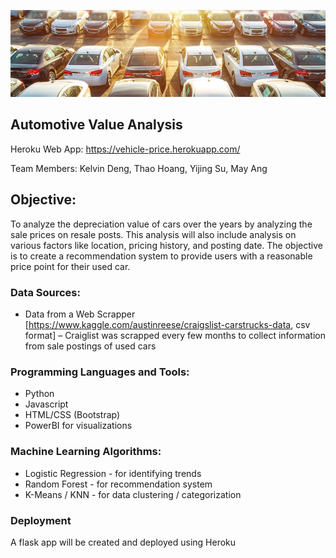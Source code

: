 ![Automotive Image](images/pic.jpg)

## Automotive Value Analysis 

Heroku Web App: https://vehicle-price.herokuapp.com/

Team Members: Kelvin Deng, Thao Hoang, Yijing Su, May Ang 

## Objective:

To analyze the depreciation value of cars over the years by analyzing the sale prices on resale posts. This analysis will also include analysis on various factors like location, pricing history, and posting date. The objective is to create a recommendation system to provide users with a reasonable price point for their used car. 

### Data Sources:

* Data from a Web Scrapper  [https://www.kaggle.com/austinreese/craigslist-carstrucks-data, csv format] – Craiglist was scrapped every few months to collect information from sale postings of used cars 

### Programming Languages and Tools: 

* Python 
* Javascript 
* HTML/CSS (Bootstrap) 
* PowerBI for visualizations 

### Machine Learning Algorithms: 

* Logistic Regression - for identifying trends 
* Random Forest - for recommendation system 
* K-Means / KNN - for data clustering / categorization

### Deployment 

A flask app will be created and deployed using Heroku 

